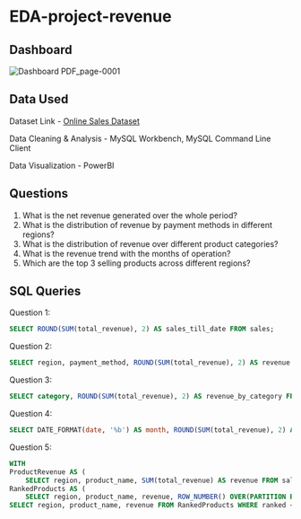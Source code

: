 # EDA-project-revenue

## Dashboard
![Dashboard PDF_page-0001](https://github.com/yashag1/EDA-project-revenue/assets/137886065/6f8e9eb0-11ea-4faa-9391-4ea375577d4b)


## Data Used
Dataset Link - [Online Sales Dataset](https://www.kaggle.com/datasets/shreyanshverma27/online-sales-dataset-popular-marketplace-data)

Data Cleaning & Analysis - MySQL Workbench, MySQL Command Line Client

Data Visualization - PowerBI


## Questions
1. What is the net revenue generated over the whole period?
2. What is the distribution of revenue by payment methods in different regions?
3. What is the distribution of revenue over different product categories?
4. What is the revenue trend with the months of operation?
5. Which are the top 3 selling products across different regions?


## SQL Queries
Question 1:
```sql
SELECT ROUND(SUM(total_revenue), 2) AS sales_till_date FROM sales;
```

Question 2:
```sql
SELECT region, payment_method, ROUND(SUM(total_revenue), 2) AS revenue FROM sales GROUP BY region, payment_method ORDER BY region;
```

Question 3:
```sql
SELECT category, ROUND(SUM(total_revenue), 2) AS revenue_by_category FROM sales GROUP BY category;
```

Question 4:
```sql
SELECT DATE_FORMAT(date, '%b') AS month, ROUND(SUM(total_revenue), 2) AS revenue_by_month FROM sales GROUP BY month;
```

Question 5:
```sql
WITH
ProductRevenue AS (
    SELECT region, product_name, SUM(total_revenue) AS revenue FROM sales GROUP BY region, product_name),
RankedProducts AS (
    SELECT region, product_name, revenue, ROW_NUMBER() OVER(PARTITION BY region ORDER BY revenue DESC) AS ranked FROM ProductRevenue)
SELECT region, product_name, revenue FROM RankedProducts WHERE ranked <= 3 ORDER BY region, ranked;
```

